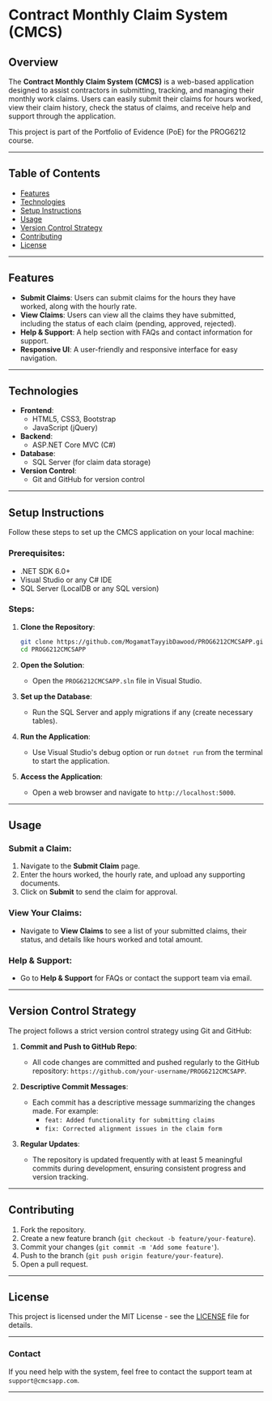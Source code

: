 # Contract Monthly Claim System (CMCS)

## Overview

The **Contract Monthly Claim System (CMCS)** is a web-based application designed to assist contractors in submitting, tracking, and managing their monthly work claims. Users can easily submit their claims for hours worked, view their claim history, check the status of claims, and receive help and support through the application. 

This project is part of the Portfolio of Evidence (PoE) for the PROG6212 course.

---

## Table of Contents

- [Features](#features)
- [Technologies](#technologies)
- [Setup Instructions](#setup-instructions)
- [Usage](#usage)
- [Version Control Strategy](#version-control-strategy)
- [Contributing](#contributing)
- [License](#license)

---

## Features

- **Submit Claims**: Users can submit claims for the hours they have worked, along with the hourly rate.
- **View Claims**: Users can view all the claims they have submitted, including the status of each claim (pending, approved, rejected).
- **Help & Support**: A help section with FAQs and contact information for support.
- **Responsive UI**: A user-friendly and responsive interface for easy navigation.

---

## Technologies

- **Frontend**:
  - HTML5, CSS3, Bootstrap
  - JavaScript (jQuery)
- **Backend**:
  - ASP.NET Core MVC (C#)
- **Database**:
  - SQL Server (for claim data storage)
- **Version Control**:
  - Git and GitHub for version control

---

## Setup Instructions

Follow these steps to set up the CMCS application on your local machine:

### Prerequisites:

- .NET SDK 6.0+
- Visual Studio or any C# IDE
- SQL Server (LocalDB or any SQL version)

### Steps:

1. **Clone the Repository**:
   ```bash
   git clone https://github.com/MogamatTayyibDawood/PROG6212CMCSAPP.git
   cd PROG6212CMCSAPP
   ```

2. **Open the Solution**:
   - Open the `PROG6212CMCSAPP.sln` file in Visual Studio.

3. **Set up the Database**:
   - Run the SQL Server and apply migrations if any (create necessary tables).

4. **Run the Application**:
   - Use Visual Studio's debug option or run `dotnet run` from the terminal to start the application.

5. **Access the Application**:
   - Open a web browser and navigate to `http://localhost:5000`.

---

## Usage

### Submit a Claim:

1. Navigate to the **Submit Claim** page.
2. Enter the hours worked, the hourly rate, and upload any supporting documents.
3. Click on **Submit** to send the claim for approval.

### View Your Claims:

- Navigate to **View Claims** to see a list of your submitted claims, their status, and details like hours worked and total amount.

### Help & Support:

- Go to **Help & Support** for FAQs or contact the support team via email.

---

## Version Control Strategy

The project follows a strict version control strategy using Git and GitHub:

1. **Commit and Push to GitHub Repo**:
   - All code changes are committed and pushed regularly to the GitHub repository: `https://github.com/your-username/PROG6212CMCSAPP`.

2. **Descriptive Commit Messages**:
   - Each commit has a descriptive message summarizing the changes made. For example:
     - `feat: Added functionality for submitting claims`
     - `fix: Corrected alignment issues in the claim form`

3. **Regular Updates**:
   - The repository is updated frequently with at least 5 meaningful commits during development, ensuring consistent progress and version tracking.

---

## Contributing

1. Fork the repository.
2. Create a new feature branch (`git checkout -b feature/your-feature`).
3. Commit your changes (`git commit -m 'Add some feature'`).
4. Push to the branch (`git push origin feature/your-feature`).
5. Open a pull request.

---

## License

This project is licensed under the MIT License - see the [LICENSE](LICENSE) file for details.

---

### Contact

If you need help with the system, feel free to contact the support team at `support@cmcsapp.com`.

---

